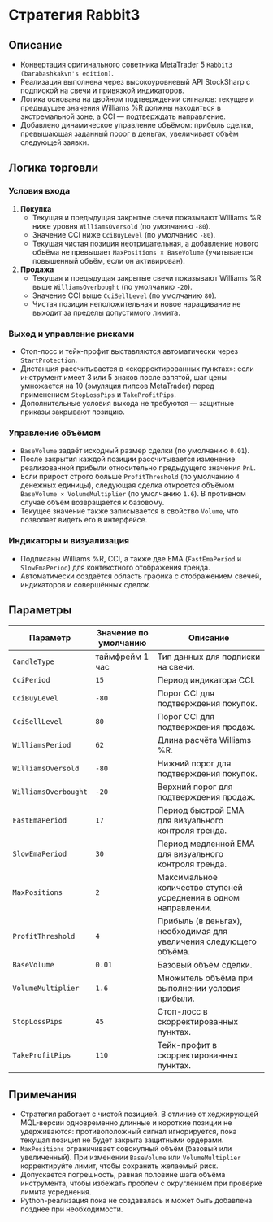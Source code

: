 # Стратегия Rabbit3

## Описание
- Конвертация оригинального советника MetaTrader 5 `Rabbit3 (barabashkakvn's edition)`.
- Реализация выполнена через высокоуровневый API StockSharp с подпиской на свечи и привязкой индикаторов.
- Логика основана на двойном подтверждении сигналов: текущее и предыдущее значения Williams %R должны находиться в экстремальной зоне, а CCI — подтверждать направление.
- Добавлено динамическое управление объёмом: прибыль сделки, превышающая заданный порог в деньгах, увеличивает объём следующей заявки.

## Логика торговли
### Условия входа
1. **Покупка**
   - Текущая и предыдущая закрытые свечи показывают Williams %R ниже уровня `WilliamsOversold` (по умолчанию `-80`).
   - Значение CCI ниже `CciBuyLevel` (по умолчанию `-80`).
   - Текущая чистая позиция неотрицательная, а добавление нового объёма не превышает `MaxPositions × BaseVolume` (учитывается повышенный объём, если он активирован).
2. **Продажа**
   - Текущая и предыдущая закрытые свечи показывают Williams %R выше `WilliamsOverbought` (по умолчанию `-20`).
   - Значение CCI выше `CciSellLevel` (по умолчанию `80`).
   - Чистая позиция неположительная и новое наращивание не выходит за пределы допустимого лимита.

### Выход и управление рисками
- Стоп-лосс и тейк-профит выставляются автоматически через `StartProtection`.
- Дистанция рассчитывается в «скорректированных пунктах»: если инструмент имеет 3 или 5 знаков после запятой, шаг цены умножается на 10 (эмуляция пипсов MetaTrader) перед применением `StopLossPips` и `TakeProfitPips`.
- Дополнительные условия выхода не требуются — защитные приказы закрывают позицию.

### Управление объёмом
- `BaseVolume` задаёт исходный размер сделки (по умолчанию `0.01`).
- После закрытия каждой позиции рассчитывается изменение реализованной прибыли относительно предыдущего значения `PnL`.
- Если прирост строго больше `ProfitThreshold` (по умолчанию `4` денежных единицы), следующая сделка откроется объёмом `BaseVolume × VolumeMultiplier` (по умолчанию `1.6`). В противном случае объём возвращается к базовому.
- Текущее значение также записывается в свойство `Volume`, что позволяет видеть его в интерфейсе.

### Индикаторы и визуализация
- Подписаны Williams %R, CCI, а также две EMA (`FastEmaPeriod` и `SlowEmaPeriod`) для контекстного отображения тренда.
- Автоматически создаётся область графика с отображением свечей, индикаторов и совершённых сделок.

## Параметры
| Параметр | Значение по умолчанию | Описание |
| --- | --- | --- |
| `CandleType` | таймфрейм 1 час | Тип данных для подписки на свечи. |
| `CciPeriod` | `15` | Период индикатора CCI. |
| `CciBuyLevel` | `-80` | Порог CCI для подтверждения покупок. |
| `CciSellLevel` | `80` | Порог CCI для подтверждения продаж. |
| `WilliamsPeriod` | `62` | Длина расчёта Williams %R. |
| `WilliamsOversold` | `-80` | Нижний порог для подтверждения покупок. |
| `WilliamsOverbought` | `-20` | Верхний порог для подтверждения продаж. |
| `FastEmaPeriod` | `17` | Период быстрой EMA для визуального контроля тренда. |
| `SlowEmaPeriod` | `30` | Период медленной EMA для визуального контроля тренда. |
| `MaxPositions` | `2` | Максимальное количество ступеней усреднения в одном направлении. |
| `ProfitThreshold` | `4` | Прибыль (в деньгах), необходимая для увеличения следующего объёма. |
| `BaseVolume` | `0.01` | Базовый объём сделки. |
| `VolumeMultiplier` | `1.6` | Множитель объёма при выполнении условия прибыли. |
| `StopLossPips` | `45` | Стоп-лосс в скорректированных пунктах. |
| `TakeProfitPips` | `110` | Тейк-профит в скорректированных пунктах. |

## Примечания
- Стратегия работает с чистой позицией. В отличие от хеджирующей MQL-версии одновременно длинные и короткие позиции не удерживаются: противоположный сигнал игнорируется, пока текущая позиция не будет закрыта защитными ордерами.
- `MaxPositions` ограничивает совокупный объём (базовый или увеличенный). При изменении `BaseVolume` или `VolumeMultiplier` корректируйте лимит, чтобы сохранить желаемый риск.
- Допускается погрешность, равная половине шага объёма инструмента, чтобы избежать проблем с округлением при проверке лимита усреднения.
- Python-реализация пока не создавалась и может быть добавлена позднее при необходимости.
